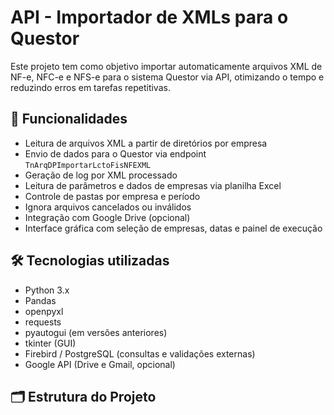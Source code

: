 # API - Importador de XMLs para o Questor

Este projeto tem como objetivo importar automaticamente arquivos XML de NF-e, NFC-e e NFS-e para o sistema Questor via API, otimizando o tempo e reduzindo erros em tarefas repetitivas.

## 🚀 Funcionalidades

- Leitura de arquivos XML a partir de diretórios por empresa
- Envio de dados para o Questor via endpoint `TnArqDPImportarLctoFisNFEXML`
- Geração de log por XML processado
- Leitura de parâmetros e dados de empresas via planilha Excel
- Controle de pastas por empresa e período
- Ignora arquivos cancelados ou inválidos
- Integração com Google Drive (opcional)
- Interface gráfica com seleção de empresas, datas e painel de execução

## 🛠️ Tecnologias utilizadas

- Python 3.x
- Pandas
- openpyxl
- requests
- pyautogui (em versões anteriores)
- tkinter (GUI)
- Firebird / PostgreSQL (consultas e validações externas)
- Google API (Drive e Gmail, opcional)

## 🗂️ Estrutura do Projeto

